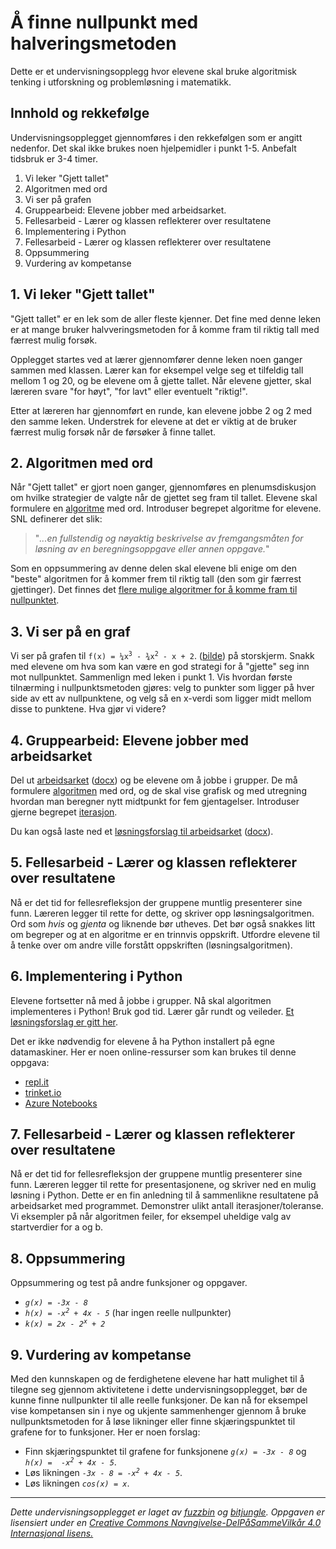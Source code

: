 # Å finne nullpunkt med halveringsmetoden

Dette er et undervisningsopplegg hvor elevene skal bruke algoritmisk tenking i utforskning og problemløsning i matematikk.

## Innhold og rekkefølge

Undervisningsopplegget gjennomføres i den rekkefølgen som er angitt nedenfor. Det skal ikke brukes noen hjelpemidler i punkt 1-5. Anbefalt tidsbruk er 3-4 timer.

1. Vi leker "Gjett tallet"
2. Algoritmen med ord
3. Vi ser på grafen
4. Gruppearbeid: Elevene jobber med arbeidsarket.
5. Fellesarbeid - Lærer og klassen reflekterer over resultatene
6. Implementering i Python
7. Fellesarbeid - Lærer og klassen reflekterer over resultatene
8. Oppsummering
9. Vurdering av kompetanse

## 1. Vi leker "Gjett tallet"

"Gjett tallet" er en lek som de aller fleste kjenner. Det fine med denne leken er at mange bruker halvveringsmetoden for å komme fram til riktig tall med færrest mulig forsøk.

Opplegget startes ved at lærer gjennomfører denne leken noen ganger sammen med klassen. Lærer kan for eksempel velge seg et tilfeldig tall mellom 1 og 20, og be elevene om å gjette tallet. Når elevene gjetter, skal læreren svare "for høyt", "for lavt" eller eventuelt "riktig!".

Etter at læreren har gjennomført en runde, kan elevene jobbe 2 og 2 med den samme leken. Understrek for elevene at det er viktig at de bruker færrest mulig forsøk når de førsøker å finne tallet.

## 2. Algoritmen med ord

Når "Gjett tallet" er gjort noen ganger, gjennomføres en plenumsdiskusjon om hvilke strategier de valgte når de gjettet seg fram til tallet. Elevene skal formulere en [algoritme](https://snl.no/algoritme) med ord. Introduser begrepet algoritme for elevene. SNL definerer det slik: 

> "_...en fullstendig og nøyaktig beskrivelse av fremgangsmåten for løsning av en beregningsoppgave eller annen oppgave._"

Som en oppsummering av denne delen skal elevene bli enige om den "beste" algoritmen for å kommer frem til riktig tall (den som gir færrest gjettinger). Det finnes det [flere mulige algoritmer for å komme fram til nullpunktet](Nullpunkt_halveringsmetoden_algoritmer.md).

## 3. Vi ser på en graf

Vi ser på grafen til <code>f(x)&nbsp;=&nbsp;&frac14;x<sup>3</sup>&nbsp;-&nbsp;&frac34;x<sup>2</sup>&nbsp;-&nbsp;x&nbsp;+&nbsp;2</code>.
([bilde](Nullpunkt_halveringsmetoden.png)) på storskjerm. Snakk med elevene om hva som kan være en god strategi for å "gjette" seg inn mot nullpunktet. Sammenlign med leken i punkt 1. Vis hvordan første tilnærming i nullpunktsmetoden gjøres: velg to punkter som ligger på hver side av ett av nullpunktene, og velg så en x-verdi som ligger midt mellom disse to punktene. Hva gjør vi videre?

## 4. Gruppearbeid: Elevene jobber med arbeidsarket

Del ut [arbeidsarket](Nullpunkt_halveringsmetoden_arbeidsark.pdf) ([docx](Nullpunkt_halveringsmetoden_arbeidsark.docx)) og be elevene om å jobbe i grupper. De må formulere [algoritmen](https://snl.no/algoritme) med ord, og de skal vise grafisk og med utregning hvordan man beregner nytt midtpunkt for fem gjentagelser. Introduser gjerne begrepet [iterasjon](https://snl.no/iterasjon).

Du kan også laste ned et [løsningsforslag til arbeidsarket](Nullpunkt_halveringsmetoden_løsningsforslag.pdf) ([docx](Nullpunkt_halveringsmetoden_løsningsforslag.docx)).

## 5. Fellesarbeid - Lærer og klassen reflekterer over resultatene

Nå er det tid for fellesrefleksjon der gruppene muntlig presenterer sine funn. Læreren legger til rette for dette, og skriver opp løsningsalgoritmen. Ord som *hvis* og *gjenta* og liknende bør utheves. Det bør også snakkes litt om begreper og at en algoritme er en trinnvis oppskrift. Utfordre elevene til å tenke over om andre ville forstått oppskriften (løsningsalgoritmen).

## 6. Implementering i Python

Elevene fortsetter nå med å jobbe i grupper. Nå skal algoritmen implementeres i Python! Bruk god tid. Lærer går rundt og veileder. [Et løsningsforslag er gitt her](Nullpunkt_halveringsmetoden.py).

Det er ikke nødvendig for elevene å ha Python installert på egne datamaskiner. Her er noen online-ressurser som kan brukes til denne oppgava:

* [repl.it](https://repl.it/languages/python3)
* [trinket.io](https://trinket.io/python3)
* [Azure Notebooks](https://notebooks.azure.com/)

## 7. Fellesarbeid - Lærer og klassen reflekterer over resultatene

Nå er det tid for fellesrefleksjon der gruppene muntlig presenterer sine funn. Læreren legger til rette for presentasjonene, og skriver ned en mulig løsning i Python. Dette er en fin anledning til å sammenlikne resultatene på arbeidsarket med programmet. Demonstrer ulikt antall iterasjoner/toleranse. Vi eksempler på når algoritmen feiler, for eksempel uheldige valg av startverdier for a og b.

## 8. Oppsummering

Oppsummering og test på andre funksjoner og oppgaver.

* <code>_g(x)&nbsp;=&nbsp;-3x&nbsp;-&nbsp;8_</code>
* <code>_h(x)&nbsp;=&nbsp;-x<sup>2</sup>&nbsp;+&nbsp;4x&nbsp;-&nbsp;5_</code> (har ingen reelle nullpunkter)
* <code>_k(x)&nbsp;=&nbsp;2x&nbsp;-&nbsp;2<sup>x</sup>&nbsp;+&nbsp;2_</code>

## 9. Vurdering av kompetanse

Med den kunnskapen og de ferdighetene elevene har hatt mulighet til å tilegne seg gjennom aktivitetene i dette undervisningsopplegget, bør de kunne finne nullpunkter til alle reelle funksjoner. De kan nå for eksempel vise kompetansen sin i nye og ukjente sammenhenger gjennom å bruke nullpunktsmetoden for å løse likninger eller finne skjæringspunktet til grafene for to funksjoner. Her er noen forslag:

* Finn skjæringspunktet til grafene for funksjonene <code>_g(x)&nbsp;=&nbsp;-3x&nbsp;-&nbsp;8_</code> og <code>_h(x)&nbsp;=&nbsp;&nbsp;-x<sup>2</sup>&nbsp;+&nbsp;4x&nbsp;-&nbsp;5_</code>.
* Løs likningen <code>_-3x&nbsp;-&nbsp;8&nbsp;=&nbsp;-x<sup>2</sup>&nbsp;+&nbsp;4x&nbsp;-&nbsp;5_</code>.
* Løs likningen <code>_cos(x)&nbsp;=&nbsp;x_</code>.

---

_Dette undervisningsopplegget er laget av [fuzzbin](https://github.com/fuzzbin) og [bitjungle](https://github.com/bitjungle). Oppgaven er lisensiert under en [Creative Commons Navngivelse-DelPåSammeVilkår 4.0 Internasjonal lisens.](http://creativecommons.org/licenses/by-sa/4.0/)_